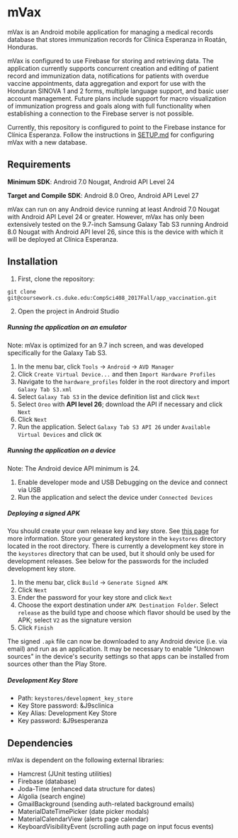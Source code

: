 # mVax

mVax is an Android mobile application for managing a medical records database that stores immunization records for Clínica Esperanza in Roatán, Honduras.

mVax is configured to use Firebase for storing and retrieving data. The application currently supports concurrent creation and editing of patient record and immunization data, notifications for patients with overdue vaccine appointments, data aggregation and export for use with the Honduran SINOVA 1 and 2 forms, multiple language support, and basic user account management. Future plans include support for macro visualization of immunization progress and goals along with full functionality when establishing a connection to the Firebase server is not possible.

Currently, this repository is configured to point to the Firebase instance for Clínica Esperanza. Follow the instructions in [SETUP.md](SETUP.md) for configuring mVax with a new database.

## Requirements

**Minimum SDK**: Android 7.0 Nougat, Android API Level 24

**Target and Compile SDK**: Android 8.0 Oreo, Android API Level 27

mVax can run on any Android device running at least Android 7.0 Nougat with Android API Level 24 or greater. However, mVax has only been extensively tested on the 9.7-inch Samsung Galaxy Tab S3 running Android 8.0 Nougat with Android API level 26, since this is the device with which it will be deployed at Clínica Esperanza.

## Installation

1. First, clone the repository:

`git clone git@coursework.cs.duke.edu:CompSci408_2017Fall/app_vaccination.git`

2. Open the project in Android Studio

##### Running the application on an emulator 

Note: mVax is optimized for an 9.7 inch screen, and was developed specifically for the Galaxy Tab S3.

1. In the menu bar, click `Tools` &rarr; `Android` &rarr; `AVD Manager`
2. Click `Create Virtual Device...` and then `Import Hardware Profiles`
3. Navigate to the `hardware_profiles` folder in the root directory and import `Galaxy Tab S3.xml`
4. Select `Galaxy Tab S3` in the device definition list and click `Next`
5. Select `Oreo` with **API level 26**; download the API if necessary and click `Next`
6. Click `Next`
7. Run the application. Select `Galaxy Tab S3 API 26` under `Available Virtual Devices` and click `OK`

##### Running the application on a device

Note: The Android device API minimum is 24.

1. Enable developer mode and USB Debugging on the device and connect via USB
2. Run the application and select the device under `Connected Devices`

##### Deploying a signed APK

You should create your own release key and key store. See [this page](https://developer.android.com/studio/publish/app-signing.html) for more information. Store your generated keystore in the `keystores` directory located in the root directory. There is currently a development key store in the `keystores` directory that can be used, but it should only be used for development releases. See below for the passwords for the included development key store.
1. In the menu bar, click `Build` &rarr; `Generate Signed APK`
2. Click `Next`
3. Ender the password for your key store and click `Next`
4. Choose the export destination under `APK Destination Folder`. Select `release` as the build type and choose which flavor should be used by the APK; select `V2` as the signature version
5. Click `Finish`

The signed `.apk` file can now be downloaded to any Android device (i.e. via email) and run as an application. It may be necessary to enable "Unknown sources" in the device's security settings so that apps can be installed from sources other than the Play Store.

##### Development Key Store
* Path: `keystores/development_key_store`
* Key Store password: &J9sclinica
* Key Alias: Development Key Store
* Key password: &J9sesperanza


## Dependencies

mVax is dependent on the following external libraries:

* Hamcrest (JUnit testing utilities)
* Firebase (database)
* Joda-Time (enhanced data structure for dates)
* Algolia (search engine)
* GmailBackground (sending auth-related background emails)
* MaterialDateTimePicker (date picker modals)
* MaterialCalendarView (alerts page calendar)
* KeyboardVisibilityEvent (scrolling auth page on input focus events)